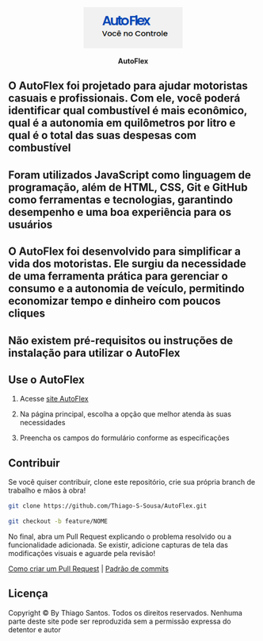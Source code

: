 <p align="center">
    <img src=".github/homeAutoFlex.png" width="200px">
</p>

<p align="center">
    <b>AutoFlex</b>
</p>

## O AutoFlex foi projetado para ajudar motoristas casuais e profissionais. Com ele, você poderá identificar qual combustível é mais econômico, qual é a autonomia em quilômetros por litro e qual é o total das suas despesas com combustível

## Foram utilizados JavaScript como linguagem de programação, além de HTML, CSS, Git e GitHub como ferramentas e tecnologias, garantindo desempenho e uma boa experiência para os usuários

## O AutoFlex foi desenvolvido para simplificar a vida dos motoristas. Ele surgiu da necessidade de uma ferramenta prática para gerenciar o consumo e a autonomia de veículo, permitindo economizar tempo e dinheiro com poucos cliques

## Não existem pré-requisitos ou instruções de instalação para utilizar o AutoFlex

## Use o AutoFlex

1. Acesse [site AutoFlex](https://thiago-s-sousa.github.io/AutoFlex/)

2. Na página principal, escolha a opção que melhor atenda às suas necessidades

3. Preencha os campos do formulário conforme as especificações

## Contribuir

Se você quiser contribuir, clone este repositório, crie sua própria branch de trabalho e mãos à obra!

```bash
git clone https://github.com/Thiago-S-Sousa/AutoFlex.git
```

```bash
git checkout -b feature/NOME
```

No final, abra um Pull Request explicando o problema resolvido ou a funcionalidade adicionada. Se existir, adicione capturas de tela das modificações visuais e aguarde pela revisão!

[Como criar um Pull Request](https://www.atlassian.com/br/git/tutorials/making-a-pull-request) |
[Padrão de commits](https://gist.github.com/joshbuchea/6f47e86d2510bce28f8e7f42ae84c716)

## Licença

Copyright © By Thiago Santos. Todos os direitos reservados. Nenhuma parte deste site pode ser reproduzida sem a permissão expressa do detentor e autor
